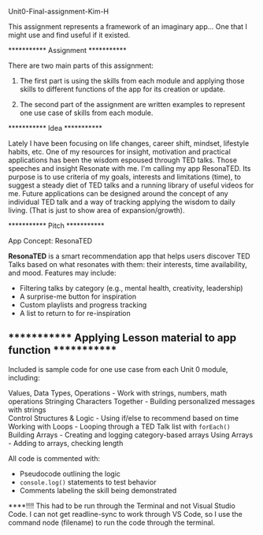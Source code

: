 Unit0-Final-assignment-Kim-H


This assignment represents a framework of an imaginary app... One that I might use and find useful if it existed.  

***********  Assignment  ***********

There are two main parts of this assignment:
1. The first part is using the skills from each module and applying those skills to different functions of the app for its creation or update.

2. The second part of the assignment are written examples to represent one use case of skills from each module.

***********  Idea  ***********

Lately I have been focusing on life changes, career shift, mindset, lifestyle habits, etc.  One of my resources for insight, motivation and practical applications has been the wisdom espoused through TED talks.  Those speeches and insight Resonate with me.  I'm calling my app ResonaTED.  Its purpose is to use criteria of my goals, interests and limitations (time), to suggest a steady diet of TED talks and a running library of useful videos for me.  Future applications can be designed around the concept of any individual TED talk and a way of tracking applying the wisdom to daily living. (That is just to show area of expansion/growth).

***********  Pitch  ***********

App Concept: ResonaTED

**ResonaTED** is a smart recommendation app that helps users discover TED Talks based on what resonates with them: their interests, time availability, and mood. Features may include:

- Filtering talks by category (e.g., mental health, creativity, leadership)
- A surprise-me button for inspiration
- Custom playlists and progress tracking
- A list to return to for re-inspiration

***********  Applying Lesson material to app function  ***********
---

Included is sample code for one use case from each Unit 0 module, including:

Values, Data Types, Operations  - Work with strings, numbers, math operations
Stringing Characters Together   - Building personalized messages with strings  
Control Structures & Logic      - Using if/else to recommend based on time
Working with Loops              - Looping through a TED Talk list with `forEach()`
Building Arrays                 - Creating and logging category-based arrays
Using Arrays                    - Adding to arrays, checking length 


All code is commented with:

- Pseudocode outlining the logic
- `console.log()` statements to test behavior
- Comments labeling the skill being demonstrated

****!!!!  This had to be run through the Terminal and not Visual Studio Code.  I can not get readline-sync to work through VS Code, so I use the command node (filename) to run the code through the terminal.

